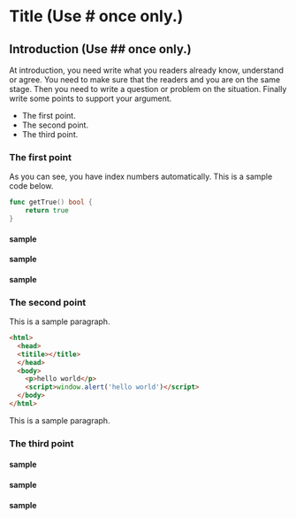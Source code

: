 # Title (Use # once only.)
## Introduction (Use ## once only.)
At introduction, you need write what you readers already know, understand or agree.
You need to make sure that the readers and you are on the same stage.
Then you need to write a question or problem on the situation. Finally write some points to support your argument.

* The first point.
* The second point.
* The third point.

### The first point
As you can see, you have index numbers automatically.
This is a sample code below.

``` go
func getTrue() bool {
    return true
}
```

#### sample

#### sample

#### sample


### The second point
This is a sample paragraph.

``` html
<html>
  <head>
  <titile></title>
  </head>
  <body>
    <p>hello world</p>
    <script>window.alert('hello world')</script>
  </body>
</html>
```

This is a sample paragraph.


### The third point

#### sample

#### sample

#### sample
